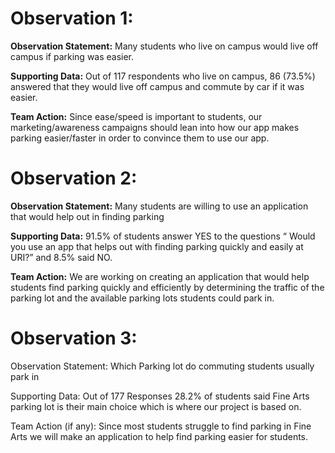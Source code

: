 # Observation 1:

**Observation Statement:**
Many students who live on campus would live off campus if parking was easier.

**Supporting Data:**
Out of 117 respondents who live on campus, 86 (73.5%) answered that they would
live off campus and commute by car if it was easier.

**Team Action:**
Since ease/speed is important to students, our marketing/awareness campaigns 
should lean into how our app makes parking easier/faster in order to convince
them to use our app.

# Observation 2: 

**Observation Statement:**
Many students are willing to use an application that would help out in finding parking 

**Supporting Data:**
91.5% of students answer YES to the questions “ Would you use an app that helps out with finding parking quickly and easily at URI?” and 8.5% said NO. 

**Team Action:**
We are working on creating an application that would help students find parking quickly and efficiently by determining the traffic of the parking lot and the available parking lots students could park in. 

# Observation 3:
Observation Statement: Which Parking lot do commuting students usually park in

Supporting Data: Out of 177 Responses 28.2% of students said Fine Arts parking lot is their main choice which is where our project is based on.

Team Action (if any): Since most students struggle to find parking in Fine Arts we will make an application to help find parking easier for students.


